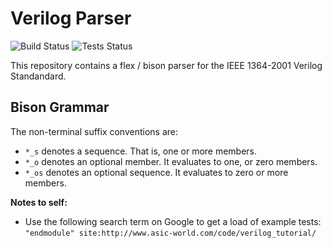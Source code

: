 
# Verilog Parser

![Build Status](https://img.shields.io/badge/Build-Passing-brightgreen.svg)
![Tests Status](https://img.shields.io/badge/Tests%20Passing-79%25-yellowgreen.svg)

This repository contains a flex / bison parser for the IEEE 1364-2001 Verilog
Standandard.

## Bison Grammar

The non-terminal suffix conventions are:
- `*_s` denotes a sequence. That is, one or more members.
- `*_o` denotes an optional member. It evaluates to one, or zero members.
- `*_os` denotes an optional sequence. It evaluates to zero or more members.

**Notes to self:**
- Use the following search term on Google to get a load of example tests:
  `"endmodule" site:http://www.asic-world.com/code/verilog_tutorial/`
